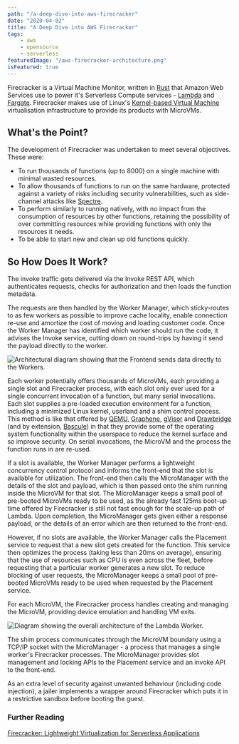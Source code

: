 ```yaml
---
path: "/a-deep-dive-into-aws-firecracker"
date: "2020-04-02"
title: "A Deep Dive into AWS Firecracker"
tags:
    - aws
    - opensource
    - serverless
featuredImage: "/aws-firecracker-architecture.png"
isFeatured: true
---
```

Firecracker is a Virtual Machine Monitor, written in [Rust](https://www.rust-lang.org/) that Amazon Web Services use to power it's Serverless Compute services - [Lambda](https://aws.amazon.com/lambda/) and [Fargate](https://aws.amazon.com/fargate/). Firecracker makes use of Linux's [Kernel-based Virtual Machine](https://www.linux-kvm.org/page/Main_Page) virtualisation infrastructure to provide its products with MicroVMs.

## What's the Point?

The development of Firecracker was undertaken to meet several objectives. These were:
* To run thousands of functions (up to 8000) on a single machine with minimal wasted resources.
* To allow thousands of functions to run on the same hardware, protected against a variety of risks including security vulnerabilities, such as side-channel attacks like [Spectre](https://meltdownattack.com/).
* To perform similarly to running natively, with no impact from the consumption of resources by other functions, retaining the possibility of over committing resources while providing functions with only the resources it needs.
* To be able to start new and clean up old functions quickly.

## So How Does It Work?

The invoke traffic gets delivered via the Invoke REST API, which authenticates requests, checks for authorization and then loads the function metadata.

The requests are then handled by the Worker Manager, which sticky-routes to as few workers as possible to improve cache locality, enable connection re-use and amortize the cost of moving and loading customer code. Once the Worker Manager has identified which worker should run the code, it advises the Invoke service, cutting down on round-trips by having it send the payload directly to the worker.

![Architectural diagram showing that the Frontend sends data directly to the Workers.](/firecracker-data-flow.jpg)

Each worker potentially offers thousands of MicroVMs, each providing a single slot and Firecracker process, with each slot only ever used for a single concurrent invocation of a function, but many serial invocations. Each slot supplies a pre-loaded execution environment for a function, including a minimized Linux kernel, userland and a shim control process. This method is like that offered by [QEMU](https://www.qemu.org/), [Graphene](https://grapheneproject.io/), [gVisor](https://cloud.google.com/blog/products/gcp/open-sourcing-gvisor-a-sandboxed-container-runtime) and [Drawbridge](https://www.microsoft.com/en-us/research/project/drawbridge/) (and by extension, [Bascule](https://www.microsoft.com/en-us/research/wp-content/uploads/2016/02/bascule_eurosys13.pdf)) in that they provide some of the operating system functionality within the userspace to reduce the kernel surface and so improve security. On serial invocations, the MicroVM and the process the function runs in are re-used.

If a slot is available, the Worker Manager performs a lightweight concurrency control protocol and informs the front-end that the slot is available for utilization. The front-end then calls the MicroManager with the details of the slot and payload, which is then passed onto the shim running inside the MicroVM for that slot. The MicroManager keeps a small pool of pre-booted MicroVMs ready to be used, as the already fast 125ms boot-up time offered by Firecracker is still not fast enough for the scale-up path of Lambda. Upon completion, the MicroManager gets given either a response payload, or the details of an error which are then returned to the front-end.

However, if no slots are available, the Worker Manager calls the Placement service to request that a new slot gets created for the function. This service then optimizes the process (taking less than 20ms on average), ensuring that the use of resources such as CPU is even across the fleet, before requesting that a particular worker generates a new slot. To reduce blocking of user requests, the MicroManager keeps a small pool of pre-booted MicroVMs ready to be used when requested by the Placement service.

For each MicroVM, the Firecracker process handles creating and managing the MicroVM, providing device emulation and handling VM exits. 

![Diagram showing the overall architecture of the Lambda Worker.](/firecracker-worker-architecture.jpg)

The shim process communicates through the MicroVM boundary using a TCP/IP socket with the MicroManager - a process that manages a single worker's Firecracker processes. The MicroManager provides slot management and locking APIs to the Placement service and an invoke API to the front-end.

As an extra level of security against unwanted behaviour (including code injection), a jailer implements a wrapper around Firecracker which puts it in a restrictive sandbox before booting the guest.

### Further Reading
[Firecracker: Lightweight Virtualization
for Serverless Applications](https://www.usenix.org/system/files/nsdi20-paper-agache.pdf)